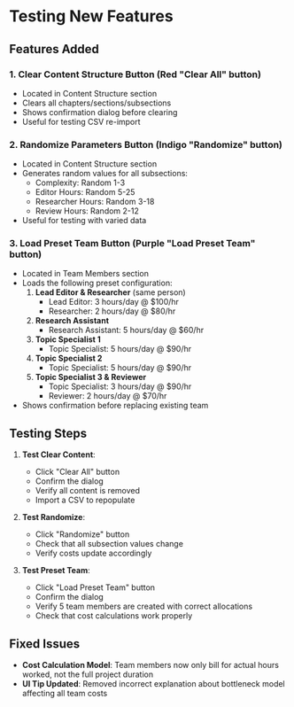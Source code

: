 # Testing New Features

## Features Added

### 1. Clear Content Structure Button (Red "Clear All" button)
- Located in Content Structure section
- Clears all chapters/sections/subsections
- Shows confirmation dialog before clearing
- Useful for testing CSV re-import

### 2. Randomize Parameters Button (Indigo "Randomize" button)
- Located in Content Structure section  
- Generates random values for all subsections:
  - Complexity: Random 1-3
  - Editor Hours: Random 5-25
  - Researcher Hours: Random 3-18
  - Review Hours: Random 2-12
- Useful for testing with varied data

### 3. Load Preset Team Button (Purple "Load Preset Team" button)
- Located in Team Members section
- Loads the following preset configuration:
  1. **Lead Editor & Researcher** (same person)
     - Lead Editor: 3 hours/day @ $100/hr
     - Researcher: 2 hours/day @ $80/hr
  2. **Research Assistant**
     - Research Assistant: 5 hours/day @ $60/hr
  3. **Topic Specialist 1**
     - Topic Specialist: 5 hours/day @ $90/hr
  4. **Topic Specialist 2**
     - Topic Specialist: 5 hours/day @ $90/hr
  5. **Topic Specialist 3 & Reviewer**
     - Topic Specialist: 3 hours/day @ $90/hr
     - Reviewer: 2 hours/day @ $70/hr
- Shows confirmation before replacing existing team

## Testing Steps

1. **Test Clear Content**:
   - Click "Clear All" button
   - Confirm the dialog
   - Verify all content is removed
   - Import a CSV to repopulate

2. **Test Randomize**:
   - Click "Randomize" button
   - Check that all subsection values change
   - Verify costs update accordingly

3. **Test Preset Team**:
   - Click "Load Preset Team" button
   - Confirm the dialog
   - Verify 5 team members are created with correct allocations
   - Check that cost calculations work properly

## Fixed Issues

- **Cost Calculation Model**: Team members now only bill for actual hours worked, not the full project duration
- **UI Tip Updated**: Removed incorrect explanation about bottleneck model affecting all team costs